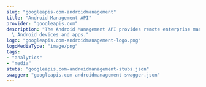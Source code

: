 ```yaml
---
slug: "googleapis-com-androidmanagement"
title: "Android Management API"
provider: "googleapis.com"
description: "The Android Management API provides remote enterprise management of\
  \ Android devices and apps."
logo: "googleapis.com-androidmanagement-logo.png"
logoMediaType: "image/png"
tags:
- "analytics"
- "media"
stubs: "googleapis.com-androidmanagement-stubs.json"
swagger: "googleapis.com-androidmanagement-swagger.json"
---
```

